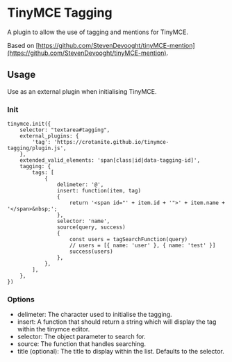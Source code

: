 # TinyMCE Tagging

A plugin to allow the use of tagging and mentions for TinyMCE.

Based on [https://github.com/StevenDevooght/tinyMCE-mention](https://github.com/StevenDevooght/tinyMCE-mention).

## Usage

Use as an external plugin when initialising TinyMCE.

### Init

```
tinymce.init({
	selector: "textarea#tagging",
	external_plugins: {
		'tag': 'https://crotanite.github.io/tinymce-tagging/plugin.js',
	},
	extended_valid_elements: 'span[class|id|data-tagging-id]',
	tagging: {
		tags: [
			{
				delimeter: '@',
				insert: function(item, tag)
				{
					return '<span id="' + item.id + '">' + item.name + '</span>&nbsp;';
				},
				selector: 'name',
				source(query, success)
				{
					const users = tagSearchFunction(query)
					// users = [{ name: 'user' }, { name: 'test' }]
					success(users)
				},
			},
		],
	},
})
```

### Options
* delimeter: The character used to initialise the tagging.
* insert: A function that should return a string which will display the tag within the tinymce editor.
* selector: The object parameter to search for.
* source: The function that handles searching.
* title (optional): The title to display within the list. Defaults to the selector.